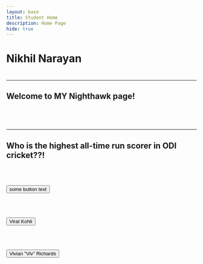 ```yaml
---
layout: base
title: Student Home 
description: Home Page
hide: true
---
```


<h1>Nikhil Narayan<h1>
<hr>
<h2>Welcome to MY Nighthawk page!<h2>
<br><hr>
<h2><p>Who is the highest all-time run scorer in ODI cricket??!</p></h2>
<br>
<h2><button>some button text</button></h2>
<br>
<div>
<h2><button>Virat Kohli</button></h2>
<br>
</div>
<div>
    <h2><button>Vivian "Viv" Richards</button></h2>
    <br>

</div>


